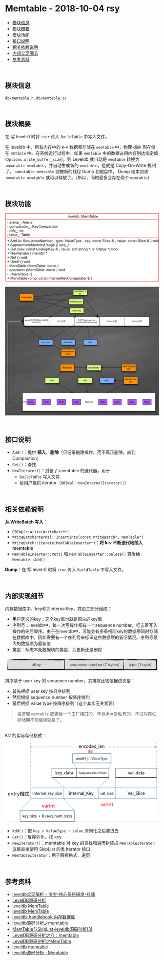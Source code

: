 # Memtable - 2018-10-04 rsy

- [模块信息](#module_info)
- [模块概要](#module_in_brief)
- [模块功能](#module_function)
- [接口说明](#interface_specification)
- [相关依赖说明](#dependency_specification)
- [内部实现细节](#inner_detail)
- [参考资料](#reference)


&nbsp;   
<a id="module_info"></a>
## 模块信息

`db/memtable.h`, `db/memtable.cc`


&nbsp;   
<a id="module_in_brief"></a>
## 模块概要

在 写 level-0 时将 `iter` 传入 `BuildTable` 中写入文件。

在 leveldb 中，所有内存中的 k-v 数据都存储在 `memtable` 中，物理 disk 则存储在 `SSTable` 中。在系统运行过程中，如果 `memtable` 中的数据占用内存到达指定值(`Options.write_buffer_size`)，则 Leveldb 就自动将 `memtable` 转换为 `immutable memtable`，并自动生成新的 `memtable`，也就是 Copy-On-Write 机制了。
`immutable memtable` 则被新的线程 Dump 到磁盘中， Dump 结束则该 `immutable memtable` 就可以释放了。（所以，同时最多会存在两个  `memtable`）


&nbsp;   
<a id="module_function"></a>
## 模块功能

![](assets/Memtable_UML_10_04.png)

![](assets/memtable_10_07.jpg)


&nbsp;   
<a id="interface_specification"></a>
## 接口说明

- `Add()`：提供 **插入**、**删除**（只记录删除操作，而不真正删除，直到 Compaction）
- `Get()`：查找
- `NewIterator()`：封装了 memtable 的迭代器，用于
  - `BuildTable` 写入文件
  - 给用户提供 iterator（`DBImpl::NewInternalIterator()`）


&nbsp;   
<a id="dependency_specification"></a>
## 相关依赖说明

**从 WriteBatch 写入**：

- `DBImpl::Write(WriteBatch*)`
- `WriteBatchInternal::InsertInto(const WriteBatch*, MemTable*)`
- `WriteBatch::Iterate(MemTableInserter*)`：**将 k-v 不断迭代地插入 memtable**
- `MemTableInserter::Put()` 和 `MemTableInserter::Delete()` 转发给 `Memtable::Add()`

**Dump**：在 写 level-0 时将 `iter` 传入 `BuildTable` 中写入文件。


&nbsp;   
<a id="inner_detail"></a>
## 内部实现细节

内存数据库中，key称为internalKey，其由三部分组成：

- 用户定义的key：这个key值也就是原生的key值
- 序列号：leveldb中，每一次写操作都有一个sequence number，标志着写入操作的先后顺序。由于在leveldb中，可能会有多条相同key的数据项同时存储在数据库中，因此需要有一个序列号来标识这些数据项的新旧情况。序列号最大的数据项为最新值
- 类型：标志本条数据项的类型，为更新还是删除

![](assets/memtable_internalKey_10_04.png)

排序基于 user key 的 sequence number，其排序比较依据依次是：

- 首先根据 user key 按升序排列
- 然后根据 sequence number 按降序排列
- 最后根据 value type 按降序排列（这个其实无关紧要）


>讲道理 `memtable` 应该给一个工厂接口的，毕竟dtor是私有的，不过写自动存储期不能编译就是了。

&nbsp;   
KV 的实际存储格式：

![](assets/KV_format_10_04.png)

- `Add()`：把 `key + ValueType + value` 序列化之后塞进去
- `Get()`：反序列化，找 key
- `NewIterator()`：memtable 对 key 的查找和遍历封装成 `MemTableIterator`。 底层直接使用 SkipList 的类 Iterator 接口
- `MemTableIterator`：用于解析格式、遍历


&nbsp;   
<a id="reference"></a>
## 参考资料

- [leveldb实现解析 - 淘宝-核心系统研发-存储](https://github.com/rsy56640/read_and_analyse_levelDB/blob/master/reference/DB%20leveldb%E5%AE%9E%E7%8E%B0%E8%A7%A3%E6%9E%90.pdf)
- [LevelDB源码分析](https://wenku.baidu.com/view/b3285278b90d6c85ec3ac687.html)
- [leveldb MemTable](https://dirtysalt.github.io/html/leveldb.html#org2c88c7b)
- [leveldb MemTable](https://dirtysalt.github.io/html/leveldb.html#orgf9c3f07)
- [leveldb-handlebook 内存数据库](https://leveldb-handbook.readthedocs.io/zh/latest/memorydb.html#id9)
- [leveldb源码分析之memtable](http://luodw.cc/2015/10/17/leveldb-06/)
- [MemTable与SkipList-leveldb源码剖析(3)](http://www.pandademo.com/2016/03/memtable-and-skiplist-leveldb-source-dissect-3/)
- [LevelDB源码分析之八：memtable](https://blog.csdn.net/caoshangpa/article/details/78901792)
- [LevelDB源码剖析之MemTable](http://mingxinglai.com/cn/2013/01/leveldb-memtable/)
- [leveldb memtable](https://www.cnblogs.com/shenzhaohai1989/p/3904166.html)
- [leveldb源码分析--Memtable](https://www.cnblogs.com/KevinT/p/3814012.html)